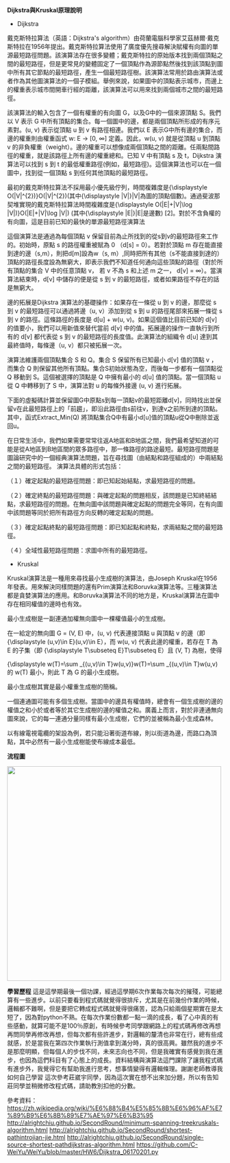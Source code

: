 **Dijkstra與Kruskal原理說明**

* Dijkstra

戴克斯特拉算法（英語：Dijkstra's algorithm）由荷蘭電腦科學家艾茲赫爾·戴克斯特拉在1956年提出。戴克斯特拉算法使用了廣度優先搜尋解決賦權有向圖的單源最短路徑問題。該演算法存在很多變體；戴克斯特拉的原始版本找到兩個頂點之間的最短路徑，但是更常見的變體固定了一個頂點作為源節點然後找到該頂點到圖中所有其它節點的最短路徑，產生一個最短路徑樹。該演算法常用於路由演算法或者作為其他圖演算法的一個子模組。舉例來說，如果圖中的頂點表示城市，而邊上的權重表示城市間開車行經的距離，該演算法可以用來找到兩個城市之間的最短路徑。

該演算法的輸入包含了一個有權重的有向圖 G，以及G中的一個來源頂點 S。我們以 V 表示 G 中所有頂點的集合。每一個圖中的邊，都是兩個頂點所形成的有序元素對。(u, v) 表示從頂點 u 到 v 有路徑相連。我們以 E 表示G中所有邊的集合，而邊的權重則由權重函式 w: E → [0, ∞] 定義。因此，w(u, v) 就是從頂點 u 到頂點 v 的非負權重（weight）。邊的權重可以想像成兩個頂點之間的距離。任兩點間路徑的權重，就是該路徑上所有邊的權重總和。已知 V 中有頂點 s 及 t，Dijkstra 演算法可以找到 s 到 t 的最低權重路徑(例如，最短路徑)。這個演算法也可以在一個圖中，找到從一個頂點 s 到任何其他頂點的最短路徑。

最初的戴克斯特拉算法不採用最小優先級佇列，時間複雜度是{\displaystyle O(|V|^{2})}O(|V|^{2})(其中{\displaystyle |V|}|V|為圖的頂點個數)。通過斐波那契堆實現的戴克斯特拉算法時間複雜度是{\displaystyle O(|E|+|V|\log |V|)}O(|E|+|V|\log |V|) (其中{\displaystyle |E|}|E|是邊數) [2]。對於不含負權的有向圖，這是目前已知的最快的單源最短路徑演算法


這個演算法是通過為每個頂點 v 保留目前為止所找到的從s到v的最短路徑來工作的。初始時，原點 s 的路徑權重被賦為 0 （d[s] = 0）。若對於頂點 m 存在能直接到達的邊（s,m），則把d[m]設為w（s, m）,同時把所有其他（s不能直接到達的）頂點的路徑長度設為無窮大，即表示我們不知道任何通向這些頂點的路徑（對於所有頂點的集合 V 中的任意頂點 v， 若 v 不為 s 和上述 m 之一， d[v] = ∞）。當演算法結束時，d[v] 中儲存的便是從 s 到 v 的最短路徑，或者如果路徑不存在的話是無窮大。

邊的拓展是Dijkstra 演算法的基礎操作：如果存在一條從 u 到 v 的邊，那麼從 s 到 v 的最短路徑可以通過將邊（u, v）添加到從 s 到 u 的路徑尾部來拓展一條從 s 到 v 的路徑。這條路徑的長度是 d[u] + w(u, v)。如果這個值比目前已知的 d[v] 的值要小，我們可以用新值來替代當前 d[v] 中的值。拓展邊的操作一直執行到所有的 d[v] 都代表從 s 到 v 的最短路徑的長度值。此演算法的組織令 d[u] 達到其最終值時，每條邊（u, v）都只被拓展一次。

演算法維護兩個頂點集合 S 和 Q。集合 S 保留所有已知最小 d[v] 值的頂點 v ，而集合 Q 則保留其他所有頂點。集合S初始狀態為空，而後每一步都有一個頂點從 Q 移動到 S。這個被選擇的頂點是 Q 中擁有最小的 d[u] 值的頂點。當一個頂點 u 從 Q 中轉移到了 S 中，演算法對 u 的每條外接邊 (u, v) 進行拓展。

下面的虛擬碼計算並保留圖G中原點s到每一頂點v的最短距離d[v]，同時找出並保留v在此最短路徑上的「前趨」，即沿此路徑由s前往v，到達v之前所到達的頂點。其中，函式Extract_Min(Q) 將頂點集合Q中有最小d[u]值的頂點u從Q中刪除並返回u。

在日常生活中，我們如果需要常常往返A地區和B地區之間，我們最希望知道的可能是從A地區到B地區間的眾多路徑中，那一條路徑的路途最短。最短路徑問題是圖論研究中的一個經典演算法問題，旨在尋找圖（由結點和路徑組成的）中兩結點之間的最短路徑。 演算法具體的形式包括：

（１）確定起點的最短路徑問題：即已知起始結點，求最短路徑的問題。

（２）確定終點的最短路徑問題：與確定起點的問題相反，該問題是已知終結結點，求最短路徑的問題。在無向圖中該問題與確定起點的問題完全等同，在有向圖中該問題等同於把所有路徑方向反轉的確定起點的問題。

（３）確定起點終點的最短路徑問題：即已知起點和終點，求兩結點之間的最短路徑。

（４）全域性最短路徑問題：求圖中所有的最短路徑。


* Kruskal

Kruskal演算法是一種用來尋找最小生成樹的演算法，由Joseph Kruskal在1956年發表。用來解決同樣問題的還有Prim演算法和Boruvka演算法等。三種演算法都是貪婪演算法的應用。和Boruvka演算法不同的地方是，Kruskal演算法在圖中存在相同權值的邊時也有效。

最小生成樹是一副連通加權無向圖中一棵權值最小的生成樹。

在一給定的無向圖 G = (V, E) 中，(u, v) 代表連接頂點 u 與頂點 v 的邊（即 {\displaystyle (u,v)\in E}(u,v)\in E），而 w(u, v) 代表此邊的權重，若存在 T 為 E 的子集（即 {\displaystyle T\subseteq E}T\subseteq E）且 (V, T) 為樹，使得

{\displaystyle w(T)=\sum _{(u,v)\in T}w(u,v)}w(T)=\sum _{(u,v)\in T}w(u,v)
的 w(T) 最小，則此 T 為 G 的最小生成樹。

最小生成樹其實是最小權重生成樹的簡稱。

一個連通圖可能有多個生成樹。當圖中的邊具有權值時，總會有一個生成樹的邊的權值之和小於或者等於其它生成樹的邊的權值之和。廣義上而言，對於非連通無向圖來說，它的每一連通分量同樣有最小生成樹，它們的並被稱為最小生成森林。

以有線電視電纜的架設為例，若只能沿著街道布線，則以街道為邊，而路口為頂點，其中必然有一最小生成樹能使布線成本最低。


**流程圖**

<img src='https://github.com/yen880405/yenlin/blob/master/image/S__3366983.jpg' height=500 weight =500>


**學習歷程**
這是這學期最後一個功課，經過這學期6次作業每次每次的摧殘，可能總算有一些進步。以前只要看到程式碼就覺得很排斥，尤其是在前幾份作業的時候，邏輯都不難啊，但是要把它轉成程式碼就覺得很痛苦，認為只給兩個星期實在是太短了，因為對python不熟。在每次作業份數都一點一滴的成長，看了心中真的有些感動，就算可能不是100％原創，有時候參考同學跟網路上的程式碼再修改再想再問同學再修改再想，但每次都有些許進步，對邏輯的釐清也非常在行，總有些成就感，於是當我在第四次作業執行測值拿到滿分時，真的很高興。雖然我的進步不是那麼明顯，但每個人的步伐不同，未來志向也不同，但是我確實有感覺到我在進步，也因為這們科目有了心態上的成長。資料結構與演算法這門課除了讓我程式碼有進步外，我覺得它有幫助我進行思考，想事情變得有邏輯條理。謝謝老師教導我如何自己學習
這次參考莊崴宇同學，因為這次實在想不出來加分題，所以有告知莊同學並稍微修改程式碼，請助教別扣他的分數。

參考資料：https://zh.wikipedia.org/wiki/%E6%88%B4%E5%85%8B%E6%96%AF%E7%89%B9%E6%8B%89%E7%AE%97%E6%B3%95
        http://alrightchiu.github.io/SecondRound/minimum-spanning-treekruskals-algorithm.html
        http://alrightchiu.github.io/SecondRound/shortest-pathintrojian-jie.html
        http://alrightchiu.github.io/SecondRound/single-source-shortest-pathdijkstras-algorithm.html
        https://github.com/C-WeiYu/WeiYu/blob/master/HW6/Dijkstra_06170201.py
